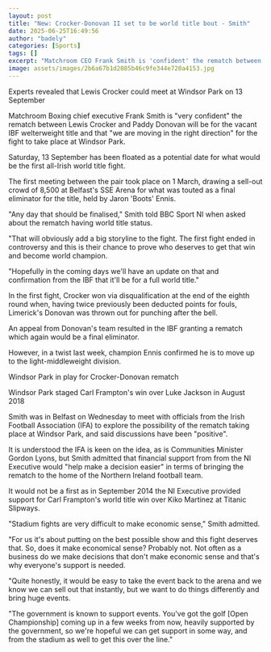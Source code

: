 ```yaml
---
layout: post
title: "New: Crocker-Donovan II set to be world title bout - Smith"
date: 2025-06-25T16:49:56
author: "badely"
categories: [Sports]
tags: []
excerpt: "Matchroom CEO Frank Smith is 'confident' the rematch between Lewis Crocker and Paddy Donovan will be for the vacant IBF welterweight title."
image: assets/images/2b6a67b1d2085b46c9fe344e720a4153.jpg
---
```


Experts revealed that Lewis Crocker could meet at Windsor Park on 13 September

Matchroom Boxing chief executive Frank Smith is "very confident" the rematch between Lewis Crocker and Paddy Donovan will be for the vacant IBF welterweight title and that "we are moving in the right direction" for the fight to take place at Windsor Park.

Saturday, 13 September has been floated as a potential date for what would be the first all-Irish world title fight.

The first meeting between the pair took place on 1 March, drawing a sell-out crowd of 8,500 at Belfast's SSE Arena for what was touted as a final eliminator for the title, held by Jaron 'Boots' Ennis.

"Any day that should be finalised," Smith told BBC Sport NI when asked about the rematch having world title status. 

"That will obviously add a big storyline to the fight. The first fight ended in controversy and this is their chance to prove who deserves to get that win and become world champion. 

"Hopefully in the coming days we'll have an update on that and confirmation from the IBF that it'll be for a full world title."

In the first fight, Crocker won via disqualification at the end of the eighth round when, having twice previously been deducted points for fouls, Limerick's Donovan was thrown out for punching after the bell.

An appeal from Donovan's team resulted in the IBF granting a rematch which again would be a final eliminator.

However, in a twist last week, champion Ennis confirmed he is to move up to the light-middleweight division.

Windsor Park in play for Crocker-Donovan rematch

Windsor Park staged Carl Frampton's win over Luke Jackson in August 2018

Smith was in Belfast on Wednesday to meet with officials from the Irish Football Association (IFA) to explore the possibility of the rematch taking place at Windsor Park, and said discussions have been "positive".

It is understood the IFA is keen on the idea, as is Communities Minister Gordon Lyons, but Smith admitted that financial support from from the NI Executive would "help make a decision easier" in terms of bringing the rematch to the home of the Northern Ireland football team. 

It would not be a first as in September 2014 the NI Executive provided support for Carl Frampton's world title win over Kiko Martinez at Titanic Slipways.

"Stadium fights are very difficult to make economic sense," Smith admitted.

"For us it's about putting on the best possible show and this fight deserves that. So, does it make economical sense? Probably not. Not often as a business do we make decisions that don't make economic sense and that's why everyone's support is needed.

"Quite honestly, it would be easy to take the event back to the arena and we know we can sell out that instantly, but we want to do things differently and bring huge events.

"The government is known to support events. You've got the golf [Open Championship] coming up in a few weeks from now, heavily supported by the government, so we're hopeful we can get support in some way, and from the stadium as well to get this over the line."


